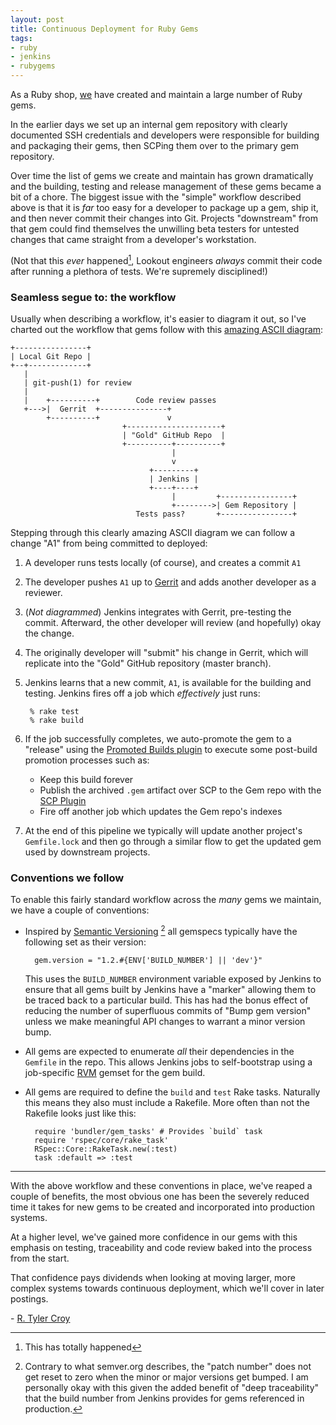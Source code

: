 ```yaml
---
layout: post
title: Continuous Deployment for Ruby Gems
tags:
- ruby
- jenkins
- rubygems
---
```


As a Ruby shop, [we](https://www.lookout.com/about/jobs) have created and
maintain a large number of Ruby gems.

In the earlier days we set up an internal gem repository with clearly
documented SSH credentials and developers were responsible for building and
packaging their gems, then SCPing them over to the primary gem repository.

Over time the list of gems we create and maintain has grown dramatically and
the building, testing and release management of these gems became a bit of a
chore. The biggest issue with the "simple" workflow described above is that it
is *far* too easy for a developer to package up a gem, ship it, and then never
commit their changes into Git.  Projects "downstream" from that gem could find
themselves the unwilling beta testers for untested changes that came straight
from a developer's workstation.

(Not that this *ever* happened[^yarly], Lookout engineers _always_ commit their code
after running a plethora of tests. We're supremely disciplined!)


### Seamless segue to: the workflow


Usually when describing a workflow, it's easier to diagram it out, so I've
charted out the workflow that gems follow with this [amazing ASCII
diagram](http://www.asciiflow.com/#5034072917650760102):

    +----------------+
    | Local Git Repo |
    +--+-------------+
       |
       | git-push(1) for review
       |
       |    +----------+        Code review passes
       +--->|  Gerrit  +---------------+
            +----------+               v
                             +---------------------+
                             | "Gold" GitHub Repo  |
                             +----------+----------+
                                        |
                                        v
                                   +---------+
                                   | Jenkins |
                                   +----+----+
                                        |         +----------------+
                                        +-------->| Gem Repository |
                                Tests pass?       +----------------+



Stepping through this clearly amazing ASCII diagram we can follow a change "A1"
from being committed to deployed:

1. A developer runs tests locally (of course), and creates a commit `A1`
1. The developer pushes `A1` up to [Gerrit](http://code.google.com/p/gerrit/) and
   adds another developer as a reviewer.
1. (*Not diagrammed*) Jenkins integrates with Gerrit, pre-testing the commit.
   Afterward, the other developer will review (and hopefully) okay the change.
1. The originally developer will "submit" his change in Gerrit, which will
   replicate into the "Gold" GitHub repository (master branch).
1. Jenkins learns that a new commit, `A1`, is available for the building and
   testing. Jenkins fires off a job which _effectively_ just runs:

        % rake test
        % rake build

1. If the job successfully completes, we auto-promote the gem to a "release"
   using the [Promoted Builds plugin](https://wiki.jenkins-ci.org/display/JENKINS/Promoted+Builds+Plugin) to
   execute some post-build promotion processes such as:
    * Keep this build forever
    * Publish the archived `.gem` artifact over SCP to the Gem repo with the [SCP Plugin](https://wiki.jenkins-ci.org/display/JENKINS/SCP+plugin)
    * Fire off another job which updates the Gem repo's indexes

1. At the end of this pipeline we typically will update another project's
   `Gemfile.lock` and then go through a similar flow to get the updated gem
   used by downstream projects.

### Conventions we follow

To enable this fairly standard workflow across the *many* gems we maintain, we
have a couple of conventions:

* Inspired by [Semantic Versioning](http://semver.org/) [^semver] all gemspecs typically
  have the following set as their version:

        gem.version = "1.2.#{ENV['BUILD_NUMBER'] || 'dev'}"

  This uses the `BUILD_NUMBER` environment variable exposed by Jenkins to
  ensure that all gems built by Jenkins have a "marker" allowing them to be
  traced back to a particular build. This has had the bonus effect of reducing
  the number of superfluous commits of "Bump gem version" unless we make
  meaningful API changes to warrant a minor version bump.
* All gems are expected to enumerate *all* their dependencies in the `Gemfile`
  in the repo. This allows Jenkins jobs to self-bootstrap using a job-specific
  [RVM](https://rvm.io/) gemset for the gem build.
* All gems are required to define the `build` and `test` Rake tasks. Naturally
  this means they also must include a Rakefile. More often than not the
  Rakefile looks just like this:

        require 'bundler/gem_tasks' # Provides `build` task
        require 'rspec/core/rake_task'
        RSpec::Core::RakeTask.new(:test)
        task :default => :test

---


With the above workflow and these conventions in place, we've reaped a couple
of benefits, the most obvious one has been the severely reduced time it
takes for new gems to be created and incorporated into production systems.

At a higher level, we've gained more confidence in our gems with this emphasis
on testing, traceability and code review baked into the process from the start.

That confidence pays dividends when looking at moving larger, more complex
systems towards continuous deployment, which we'll cover in later postings.



\- [R. Tyler Croy](https://github.com/rtyler/)


[^yarly]: This has totally happened
[^semver]: Contrary to what semver.org describes, the "patch number" does not
get reset to zero when the minor or major versions get bumped. I am personally
okay with this given the added benefit of "deep traceability" that the build
number from Jenkins provides for gems referenced in production.
